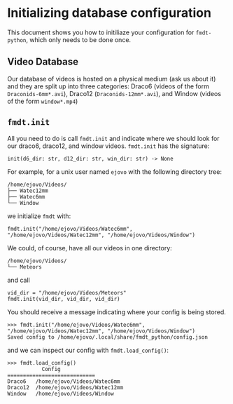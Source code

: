 # Initializing database configuration

This document shows you how to initiliaze your configuration for `fmdt-python`, which only needs
to be done once.

## Video Database

Our database of videos is hosted on a physical medium (ask us about it) and they are split up into three categories: Draco6 (videos of the form `Draconids-6mm*.avi`), Draco12 (`Draconids-12mm*.avi`), and Window (videos of the form `window*.mp4`)

## `fmdt.init`

All you need to do is call `fmdt.init` and indicate where we should look for our draco6, draco12, and window videos. `fmdt.init` has the signature:

```{python}
init(d6_dir: str, d12_dir: str, win_dir: str) -> None
```

For example, for a unix user named `ejovo` with the following directory tree: 

```
/home/ejovo/Videos/
├── Watec12mm
├── Watec6mm
└── Window
```

we initialize `fmdt` with:

```
fmdt.init("/home/ejovo/Videos/Watec6mm", "/home/ejovo/Videos/Watec12mm", "/home/ejovo/Videos/Window")
```

We could, of course, have all our videos in one directory:

```
/home/ejovo/Videos/
└── Meteors
```

and call

```
vid_dir = "/home/ejovo/Videos/Meteors"
fmdt.init(vid_dir, vid_dir, vid_dir)
```

You should receive a message indicating where your config is being stored.

```
>>> fmdt.init("/home/ejovo/Videos/Watec6mm", "/home/ejovo/Videos/Watec12mm", "/home/ejovo/Videos/Window")
Saved config to /home/ejovo/.local/share/fmdt_python/config.json
```

and we can inspect our config with `fmdt.load_config()`:

```
>>> fmdt.load_config()
           Config           
============================
Draco6   /home/ejovo/Videos/Watec6mm
Draco12  /home/ejovo/Videos/Watec12mm
Window   /home/ejovo/Videos/Window
```

